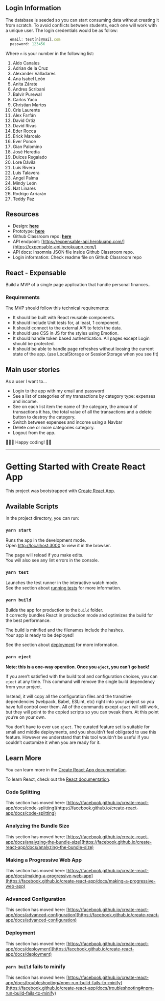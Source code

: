 ## Login Information

The database is seeded so you can start consuming data without creating it from scratch.
To avoid conflicts between students, each one will work with a unique user. The login
credentials would be as follow:

```js
  email: test[n]@mail.com
  password: 123456
```

Where `n` is your number in the following list:

1. Aldo Canales
2. Adrian de la Cruz
3. Alexander Valladares
4. Ana Isabel León
5. Anita Zárate
6. Andres Scribani
7. Balvir Purewal
8. Carlos Yaco
9. Christian Martos
10. Cris Laurente
11. Alex Farfán
12. David Ortiz
13. David Rivas
14. Eder Rocca
15. Erick Marcelo
16. Ever Ponce
17. Gian Palomino
18. José Heredia
19. Dulces Regalado
20. Lore Dávila
21. Luis Rivera
22. Luis Talavera
23. Angel Palma
24. Mindy León
25. Nat Linares
26. Rodrigo Arriarán
27. Teddy Paz

## Resources

- Design: **[here](https://www.figma.com/file/D138qvf3M8cCO1aM492zwW/Expensable-React?node-id=0%3A1)**
- Prototype: **[here](https://www.figma.com/proto/D138qvf3M8cCO1aM492zwW/Expensable-React?node-id=601%3A46&viewport=261%2C768%2C0.6882771849632263&scaling=min-zoom)**
- Github Classroom repo: **[here](https://classroom.github.com/g/TiSmmDkv)**
- API endpoint: [https://expensable-api.herokuapp.com/](https://expensable-api.herokuapp.com/)
- API docs: Insomnia JSON file inside Github Classroom repo.
- Login information: Check readme file on Github Classroom repo

## React - Expensable

Build a MVP of a single page application that handle personal finances..

### Requirements

The MVP should follow this technical requirements:

- It should be built with React reusable components.
- It should include Unit tests for, at least, 1 component.
- It should connect to the external API to fetch the data.
- It should use CSS in JS for the styles using Emotion.
- It should handle token based authentication. All pages except Login should be protected.
- It should be able to handle page refreshes without loosing the current state of the app. (use LocalStorage or SessionStorage when you see fit)

## Main user stories

As a user I want to...

- Login to the app with my email and password
- See a list of categories of my transactions by category type: expenses and income.
- See on each list item the name of the category, the amount of transactions it has, the total value of all the transactions and a delete button to destroy the category.
- Switch between expenses and income using a Navbar
- Delete one or more categories category.
- Logout from the app.

👩🏻‍💻 Happy coding! 👨‍💻

---

# Getting Started with Create React App

This project was bootstrapped with [Create React App](https://github.com/facebook/create-react-app).

## Available Scripts

In the project directory, you can run:

### `yarn start`

Runs the app in the development mode.\
Open [http://localhost:3000](http://localhost:3000) to view it in the browser.

The page will reload if you make edits.\
You will also see any lint errors in the console.

### `yarn test`

Launches the test runner in the interactive watch mode.\
See the section about [running tests](https://facebook.github.io/create-react-app/docs/running-tests) for more information.

### `yarn build`

Builds the app for production to the `build` folder.\
It correctly bundles React in production mode and optimizes the build for the best performance.

The build is minified and the filenames include the hashes.\
Your app is ready to be deployed!

See the section about [deployment](https://facebook.github.io/create-react-app/docs/deployment) for more information.

### `yarn eject`

**Note: this is a one-way operation. Once you `eject`, you can’t go back!**

If you aren’t satisfied with the build tool and configuration choices, you can `eject` at any time. This command will remove the single build dependency from your project.

Instead, it will copy all the configuration files and the transitive dependencies (webpack, Babel, ESLint, etc) right into your project so you have full control over them. All of the commands except `eject` will still work, but they will point to the copied scripts so you can tweak them. At this point you’re on your own.

You don’t have to ever use `eject`. The curated feature set is suitable for small and middle deployments, and you shouldn’t feel obligated to use this feature. However we understand that this tool wouldn’t be useful if you couldn’t customize it when you are ready for it.

## Learn More

You can learn more in the [Create React App documentation](https://facebook.github.io/create-react-app/docs/getting-started).

To learn React, check out the [React documentation](https://reactjs.org/).

### Code Splitting

This section has moved here: [https://facebook.github.io/create-react-app/docs/code-splitting](https://facebook.github.io/create-react-app/docs/code-splitting)

### Analyzing the Bundle Size

This section has moved here: [https://facebook.github.io/create-react-app/docs/analyzing-the-bundle-size](https://facebook.github.io/create-react-app/docs/analyzing-the-bundle-size)

### Making a Progressive Web App

This section has moved here: [https://facebook.github.io/create-react-app/docs/making-a-progressive-web-app](https://facebook.github.io/create-react-app/docs/making-a-progressive-web-app)

### Advanced Configuration

This section has moved here: [https://facebook.github.io/create-react-app/docs/advanced-configuration](https://facebook.github.io/create-react-app/docs/advanced-configuration)

### Deployment

This section has moved here: [https://facebook.github.io/create-react-app/docs/deployment](https://facebook.github.io/create-react-app/docs/deployment)

### `yarn build` fails to minify

This section has moved here: [https://facebook.github.io/create-react-app/docs/troubleshooting#npm-run-build-fails-to-minify](https://facebook.github.io/create-react-app/docs/troubleshooting#npm-run-build-fails-to-minify)
